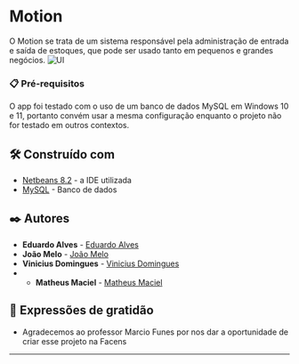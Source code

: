 # Motion

O Motion se trata de um sistema responsável pela administração de entrada e saída de estoques, que pode ser usado tanto em pequenos e grandes negócios. 
![UI](https://appmotionfacens.herokuapp.com/images/UI.gif)


### 📋 Pré-requisitos

O app foi testado com o uso de um banco de dados MySQL em Windows 10 e 11, portanto convém usar a mesma configuração enquanto o projeto não for testado em outros contextos.


## 🛠️ Construído com


* [Netbeans 8.2](https://netbeans.apache.org/download/index.html) - a IDE utilizada
* [MySQL](https://www.mysql.com//) - Banco de dados


## ✒️ Autores

* **Eduardo Alves** -  [Eduardo Alves](https://github.com/eduams)
* **João Melo** - [João Melo](https://github.com/joao-java)
* **Vinicius Domingues** - [Vinicius Domingues](https://github.com/ViniciusDSS)
* * **Matheus Maciel** - [Matheus Maciel](https://github.com/macielths)


## 🎁 Expressões de gratidão

* Agradecemos ao professor Marcio Funes por nos dar a oportunidade de criar esse projeto na Facens 
---
